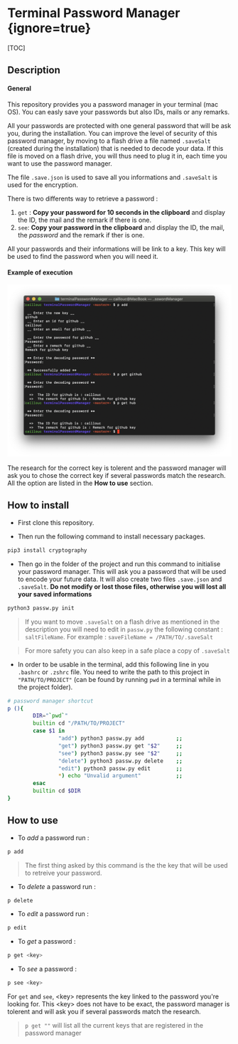 # Terminal Password Manager {ignore=true}

[TOC]

## Description 

#### General 
This repository provides you a password manager in your terminal (mac OS). 
You can easly save your passwords but also IDs, mails or any remarks. 

All your passwords are protected with one general password that will be ask you, during the installation. You can improve the level of security of this password manager, by moving to a flash drive a file named `.saveSalt` (created during the installation) that is needed to decode your data. If this file is moved on a flash drive, you will thus need to plug it in, each time you want to use the password manager.

The file `.save.json` is used to save all you informations and `.saveSalt` is used for the encryption. 

There is two differents way to retrieve a password : 

1) `get` : **Copy your password for 10 seconds in the clipboard** and display the ID, the mail and the remark if there is one. 
2) `see`: **Copy your password in the clipboard** and display the ID, the mail, the *password* and the remark if ther is one. 

All your passwords and their informations will be link to a key. This key will be used to find the password when you will need it. 

#### Example of execution

![example](Example.png)

The research for the correct key is tolerent and the password manager will ask you to chose the correct key if several passwords match the research. 
All the option are listed in the **How to use** section. 


## How to install 

* First clone this repository. 

* Then run the following command to install necessary packages.

```zsh
pip3 install cryptography
```

* Then go in the folder of the project and run this command to initialise your password manager. This will ask you a password that will be used to encode your future data. It will also create two files `.save.json` and `.saveSalt`. 
**Do not modify or lost those files, otherwise you will lost all your saved informations** 

```zsh
python3 passw.py init
```

> If you want to move `.saveSalt` on a flash drive as mentioned in the description you will need to edit in `passw.py` the following constant : `saltFileName`. 
> For example : `saveFileName = /PATH/TO/.saveSalt` 

> For more safety you can also keep in a safe place a copy of `.saveSalt` 

* In order to be usable in the terminal, add this following line in you `.bashrc` or `.zshrc` file. You need to write the path to this project in `"PATH/TO/PROJECT"` (can be found by running `pwd` in a terminal while in the project folder).

```zsh
# password manager shortcut
p (){
        DIR="`pwd`"
        builtin cd "/PATH/TO/PROJECT"
        case $1 in
                "add") python3 passw.py add          ;;
                "get") python3 passw.py get "$2"     ;;
                "see") python3 passw.py see "$2"     ;;
                "delete") python3 passw.py delete    ;;
                "edit") python3 passw.py edit        ;;
                *) echo "Unvalid argument"           ;;
        esac
        builtin cd $DIR
}
```

## How to use 

* To *add* a password run : 

```zsh 
p add
```

> The first thing asked by this command is the the key that will be used to retreive your password. 

* To *delete* a password run : 

```zsh 
p delete
```

* To *edit* a password run :

```zsh 
p edit
```

* To *get* a password : 

```zsh 
p get <key>
```

* To *see* a password : 

```zsh 
p see <key>
```

For `get` and `see`, \<key\> represents the key linked to the password you're looking for. 
This \<key\> does not have to be exact, the password manager is tolerent and will ask you if several passwords match the research. 

> `p get ""` will list all the current keys that are registered in the password manager




